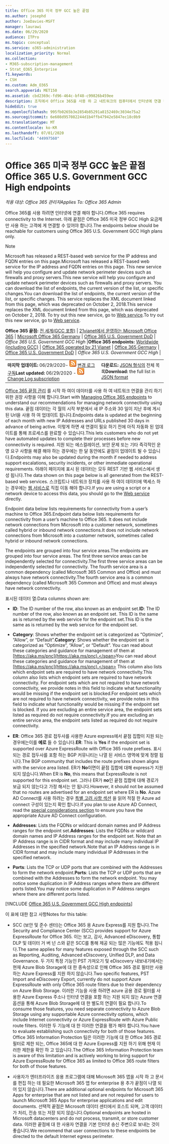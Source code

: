 ```yaml
---
title: Office 365 미국 정부 GCC 높은 끝점
ms.author: josephd
author: JoeDavies-MSFT
manager: laurawi
ms.date: 06/29/2020
audience: ITPro
ms.topic: conceptual
ms.service: o365-administration
localization_priority: Normal
ms.collection:
- M365-subscription-management
- Strat_O365_Enterprise
f1.keywords:
- CSH
ms.custom: Adm_O365
search.appverid: MET150
ms.assetid: cbd2369c-fd96-464c-bf48-c99826b459ee
description: 조직에서 Office 365을 사용 하 고 네트워크의 컴퓨터에서 인터넷에 연결 하지 못하도록 제한 하는 경우 아래에서 아웃 바운드 허용 목록에 포함 해야 하는 끝점 (Fqdn, 포트, Url, IPv4 및 IPv6 주소 범위)을 확인 하 여 컴퓨터에서 Office 365를 정상적으로 사용할 수 있는지 확인 합니다.
hideEdit: true
ms.openlocfilehash: 995fb0265b3e2854b85291a8152469c3034e75a2
ms.sourcegitcommit: 6e608d957082244d1b4ffb47942e5847ec18c0b9
ms.translationtype: MT
ms.contentlocale: ko-KR
ms.lasthandoff: 07/01/2020
ms.locfileid: "44997560"
---
```

# <a name="office-365-us-government-gcc-high-endpoints"></a><span data-ttu-id="fc1d7-103">Office 365 미국 정부 GCC 높은 끝점</span><span class="sxs-lookup"><span data-stu-id="fc1d7-103">Office 365 U.S. Government GCC High endpoints</span></span>

 <span data-ttu-id="fc1d7-104">*적용 대상: Office 365 관리자*</span><span class="sxs-lookup"><span data-stu-id="fc1d7-104">*Applies To: Office 365 Admin*</span></span>

<span data-ttu-id="fc1d7-105">Office 365를 사용 하려면 인터넷에 연결 해야 합니다.</span><span class="sxs-lookup"><span data-stu-id="fc1d7-105">Office 365 requires connectivity to the Internet.</span></span> <span data-ttu-id="fc1d7-106">아래 끝점은 Office 365 미국 정부 GCC High 요금제만 사용 하는 고객에 게 연결할 수 있어야 합니다.</span><span class="sxs-lookup"><span data-stu-id="fc1d7-106">The endpoints below should be reachable for customers using Office 365 U.S. Government GCC High plans only.</span></span>
  
> [!NOTE]
> <span data-ttu-id="fc1d7-107">Microsoft has released a REST-based web service for the IP address and FQDN entries on this page.</span><span class="sxs-lookup"><span data-stu-id="fc1d7-107">Microsoft has released a REST-based web service for the IP address and FQDN entries on this page.</span></span> <span data-ttu-id="fc1d7-108">This new service will help you configure and update network perimeter devices such as firewalls and proxy servers.</span><span class="sxs-lookup"><span data-stu-id="fc1d7-108">This new service will help you configure and update network perimeter devices such as firewalls and proxy servers.</span></span> <span data-ttu-id="fc1d7-109">You can download the list of endpoints, the current version of the list, or specific changes.</span><span class="sxs-lookup"><span data-stu-id="fc1d7-109">You can download the list of endpoints, the current version of the list, or specific changes.</span></span> <span data-ttu-id="fc1d7-110">This service replaces the XML document linked from this page, which was deprecated on October 2, 2018.</span><span class="sxs-lookup"><span data-stu-id="fc1d7-110">This service replaces the XML document linked from this page, which was deprecated on October 2, 2018.</span></span> <span data-ttu-id="fc1d7-111">To try out this new service, go to [Web service](office-365-ip-web-service.md).</span><span class="sxs-lookup"><span data-stu-id="fc1d7-111">To try out this new service, go to [Web service](office-365-ip-web-service.md).</span></span>
  
 <span data-ttu-id="fc1d7-112">**Office 365 끝점:** [전 세계(GCC 포함)](urls-and-ip-address-ranges.md) | [21vianet에서 운영하는 Microsoft Office 365](urls-and-ip-address-ranges-21vianet.md)  | [Microsoft Office 365 Germany](office-365-germany-endpoints.md)   |  [Office 365 U.S. Government DoD](office-365-u-s-government-dod-endpoints.md) | *Office 365 U.S. Government GCC High* |</span><span class="sxs-lookup"><span data-stu-id="fc1d7-112">**Office 365 endpoints:** [Worldwide (including GCC)](urls-and-ip-address-ranges.md) | [Office 365 operated by 21 Vianet](urls-and-ip-address-ranges-21vianet.md)  | [Office 365 Germany](office-365-germany-endpoints.md)  | [Office 365 U.S. Government DoD](office-365-u-s-government-dod-endpoints.md) | *Office 365 U.S. Government GCC High* |</span></span>
  
|||
|:-----|:-----|
|<span data-ttu-id="fc1d7-113">**마지막 업데이트:** 06/29/2020- ![ RSS ](media/5dc6bb29-25db-4f44-9580-77c735492c4b.png) [변경 로그 구독](https://endpoints.office.com/version/USGOVGCCHigh?allversions=true&format=rss&clientrequestid=b10c5ed1-bad1-445f-b386-b919946339a7)</span><span class="sxs-lookup"><span data-stu-id="fc1d7-113">**Last updated:** 06/29/2020 - ![RSS](media/5dc6bb29-25db-4f44-9580-77c735492c4b.png) [Change Log subscription](https://endpoints.office.com/version/USGOVGCCHigh?allversions=true&format=rss&clientrequestid=b10c5ed1-bad1-445f-b386-b919946339a7)</span></span> <br/> |<span data-ttu-id="fc1d7-114">**다운로드:** [JSON 형식의](https://endpoints.office.com/endpoints/USGOVGCCHigh?clientrequestid=b10c5ed1-bad1-445f-b386-b919946339a7) 전체 목록</span><span class="sxs-lookup"><span data-stu-id="fc1d7-114">**Download:** the full list in [JSON format](https://endpoints.office.com/endpoints/USGOVGCCHigh?clientrequestid=b10c5ed1-bad1-445f-b386-b919946339a7)</span></span> <br/> |

 <span data-ttu-id="fc1d7-115">[Office 365 끝점 관리](managing-office-365-endpoints.md) 를 시작 하 여이 데이터를 사용 하 여 네트워크 연결을 관리 하기 위한 권장 사항을 이해 합니다.</span><span class="sxs-lookup"><span data-stu-id="fc1d7-115">Start with [Managing Office 365 endpoints](managing-office-365-endpoints.md) to understand our recommendations for managing network connectivity using this data.</span></span> <span data-ttu-id="fc1d7-116">끝점 데이터는 각 월의 시작 부분에서 새 IP 주소와 30 일이 지난 후에 게시 된 Url을 사용 하 여 업데이트 됩니다.</span><span class="sxs-lookup"><span data-stu-id="fc1d7-116">Endpoints data is updated at the beginning of each month with new IP Addresses and URLs published 30 days in advance of being active.</span></span> <span data-ttu-id="fc1d7-117">이렇게 하면 새 연결이 필요 하기 전에 아직 자동화 된 업데이트를 통해 프로세스를 완료할 수 있습니다.</span><span class="sxs-lookup"><span data-stu-id="fc1d7-117">This lets customers who do not yet have automated updates to complete their processes before new connectivity is required.</span></span> <span data-ttu-id="fc1d7-118">지원 되는 에스컬레이션, 보안 문제 또는 기타 즉각적인 운영 요구 사항을 해결 해야 하는 경우에는 한 달 동안에도 끝점이 업데이트 될 수 있습니다.</span><span class="sxs-lookup"><span data-stu-id="fc1d7-118">Endpoints may also be updated during the month if needed to address support escalations, security incidents, or other immediate operational requirements.</span></span> <span data-ttu-id="fc1d7-119">아래이 페이지에 표시 된 데이터는 모두 REST 기반 웹 서비스에서 생성 됩니다.</span><span class="sxs-lookup"><span data-stu-id="fc1d7-119">The data shown on this page below is all generated from the REST-based web services.</span></span> <span data-ttu-id="fc1d7-120">스크립트나 네트워크 장치를 사용 하 여이 데이터에 액세스 하는 경우에는 [웹 서비스로](office-365-ip-web-service.md) 직접 이동 해야 합니다.</span><span class="sxs-lookup"><span data-stu-id="fc1d7-120">If you are using a script or a network device to access this data, you should go to the [Web service](office-365-ip-web-service.md) directly.</span></span>

<span data-ttu-id="fc1d7-121">Endpoint data below lists requirements for connectivity from a user’s machine to Office 365.</span><span class="sxs-lookup"><span data-stu-id="fc1d7-121">Endpoint data below lists requirements for connectivity from a user’s machine to Office 365.</span></span> <span data-ttu-id="fc1d7-122">It does not include network connections from Microsoft into a customer network, sometimes called hybrid or inbound network connections.</span><span class="sxs-lookup"><span data-stu-id="fc1d7-122">It does not include network connections from Microsoft into a customer network, sometimes called hybrid or inbound network connections.</span></span>

<span data-ttu-id="fc1d7-123">The endpoints are grouped into four service areas.</span><span class="sxs-lookup"><span data-stu-id="fc1d7-123">The endpoints are grouped into four service areas.</span></span> <span data-ttu-id="fc1d7-124">The first three service areas can be independently selected for connectivity.</span><span class="sxs-lookup"><span data-stu-id="fc1d7-124">The first three service areas can be independently selected for connectivity.</span></span> <span data-ttu-id="fc1d7-125">The fourth service area is a common dependency (called Microsoft 365 Common and Office) and must always have network connectivity.</span><span class="sxs-lookup"><span data-stu-id="fc1d7-125">The fourth service area is a common dependency (called Microsoft 365 Common and Office) and must always have network connectivity.</span></span>

<span data-ttu-id="fc1d7-126">표시된 데이터 열:</span><span class="sxs-lookup"><span data-stu-id="fc1d7-126">Data columns shown are:</span></span>

- <span data-ttu-id="fc1d7-127">**ID**: The ID number of the row, also known as an endpoint set.</span><span class="sxs-lookup"><span data-stu-id="fc1d7-127">**ID**: The ID number of the row, also known as an endpoint set.</span></span> <span data-ttu-id="fc1d7-128">This ID is the same as is returned by the web service for the endpoint set.</span><span class="sxs-lookup"><span data-stu-id="fc1d7-128">This ID is the same as is returned by the web service for the endpoint set.</span></span>

- <span data-ttu-id="fc1d7-129">**Category**: Shows whether the endpoint set is categorized as “Optimize”, “Allow”, or “Default”.</span><span class="sxs-lookup"><span data-stu-id="fc1d7-129">**Category**: Shows whether the endpoint set is categorized as “Optimize”, “Allow”, or “Default”.</span></span> <span data-ttu-id="fc1d7-130">You can read about these categories and guidance for management of them at [https://aka.ms/pnc](https://aka.ms/pnc).</span><span class="sxs-lookup"><span data-stu-id="fc1d7-130">You can read about these categories and guidance for management of them at [https://aka.ms/pnc](https://aka.ms/pnc).</span></span> <span data-ttu-id="fc1d7-131">This column also lists which endpoint sets are required to have network connectivity.</span><span class="sxs-lookup"><span data-stu-id="fc1d7-131">This column also lists which endpoint sets are required to have network connectivity.</span></span> <span data-ttu-id="fc1d7-132">For endpoint sets which are not required to have network connectivity, we provide notes in this field to indicate what functionality would be missing if the endpoint set is blocked.</span><span class="sxs-lookup"><span data-stu-id="fc1d7-132">For endpoint sets which are not required to have network connectivity, we provide notes in this field to indicate what functionality would be missing if the endpoint set is blocked.</span></span> <span data-ttu-id="fc1d7-133">If you are excluding an entire service area, the endpoint sets listed as required do not require connectivity.</span><span class="sxs-lookup"><span data-stu-id="fc1d7-133">If you are excluding an entire service area, the endpoint sets listed as required do not require connectivity.</span></span>

- <span data-ttu-id="fc1d7-134">**ER**: Office 365 경로 접두사를 사용한 Azure express에서 끝점 집합이 지원 되는 경우에는이를 **예로** 들 수 있습니다.</span><span class="sxs-lookup"><span data-stu-id="fc1d7-134">**ER**: This is **Yes** if the endpoint set is supported over Azure ExpressRoute with Office 365 route prefixes.</span></span> <span data-ttu-id="fc1d7-135">표시 되는 경로 접두사를 포함 하는 BGP 커뮤니티는 나열 된 서비스 영역에 맞게 정렬 됩니다.</span><span class="sxs-lookup"><span data-stu-id="fc1d7-135">The BGP community that includes the route prefixes shown aligns with the service area listed.</span></span> <span data-ttu-id="fc1d7-136">ER가 **No**이면이 끝점 집합에 대해 express가 지원 되지 않습니다.</span><span class="sxs-lookup"><span data-stu-id="fc1d7-136">When ER is **No**, this means that ExpressRoute is not supported for this endpoint set.</span></span> <span data-ttu-id="fc1d7-137">그러나 ER가 **no**인 끝점 집합에 대해 경로가 보급 되지 않는다고 가정 해서는 안 됩니다.</span><span class="sxs-lookup"><span data-stu-id="fc1d7-137">However, it should not be assumed that no routes are advertised for an endpoint set where ER is **No**.</span></span> <span data-ttu-id="fc1d7-138">Azure AD Connect를 사용 하려는 경우 [특별 고려 사항 섹션](https://docs.microsoft.com/azure/active-directory/hybrid/reference-connect-instances#microsoft-azure-government) 을 읽어 적절 한 Azure ad connect 구성이 있는지 확인 합니다.</span><span class="sxs-lookup"><span data-stu-id="fc1d7-138">If you plan to use Azure AD Connect, read the [special considerations section](https://docs.microsoft.com/azure/active-directory/hybrid/reference-connect-instances#microsoft-azure-government) to ensure you have the appropriate Azure AD Connect configuration.</span></span>

- <span data-ttu-id="fc1d7-139">**Addresses**: Lists the FQDNs or wildcard domain names and IP Address ranges for the endpoint set.</span><span class="sxs-lookup"><span data-stu-id="fc1d7-139">**Addresses**: Lists the FQDNs or wildcard domain names and IP Address ranges for the endpoint set.</span></span> <span data-ttu-id="fc1d7-140">Note that an IP Address range is in CIDR format and may include many individual IP Addresses in the specified network.</span><span class="sxs-lookup"><span data-stu-id="fc1d7-140">Note that an IP Address range is in CIDR format and may include many individual IP Addresses in the specified network.</span></span>
 
- <span data-ttu-id="fc1d7-141">**Ports**: Lists the TCP or UDP ports that are combined with the Addresses to form the network endpoint.</span><span class="sxs-lookup"><span data-stu-id="fc1d7-141">**Ports**: Lists the TCP or UDP ports that are combined with the Addresses to form the network endpoint.</span></span> <span data-ttu-id="fc1d7-142">You may notice some duplication in IP Address ranges where there are different ports listed.</span><span class="sxs-lookup"><span data-stu-id="fc1d7-142">You may notice some duplication in IP Address ranges where there are different ports listed.</span></span>
 
[!INCLUDE [Office 365 U.S. Government GCC High endpoints](./includes/office-365-u.s.-government-gcc-high-endpoints.md)]

<span data-ttu-id="fc1d7-143">이 표에 대한 참고 사항</span><span class="sxs-lookup"><span data-stu-id="fc1d7-143">Notes for this table:</span></span>

- <span data-ttu-id="fc1d7-144">SCC (보안 및 준수 센터)는 Office 365 용 Azure Express를 지원 합니다.</span><span class="sxs-lookup"><span data-stu-id="fc1d7-144">The Security and Compliance Center (SCC) provides support for Azure ExpressRoute for Office 365.</span></span> <span data-ttu-id="fc1d7-145">이는 보고, 감사, Advanced eDiscovery, 통합 DLP 및 데이터 거 버 넌 스와 같은 SCC를 통해 제공 되는 많은 기능에도 적용 됩니다.</span><span class="sxs-lookup"><span data-stu-id="fc1d7-145">The same applies for many features exposed through the SCC such as Reporting, Auditing, Advanced eDiscovery, Unified DLP, and Data Governance.</span></span> <span data-ttu-id="fc1d7-146">두 가지 특정 기능인 PST 가져오기 및 eDiscovery 내보내기에서는 현재 Azure Blob Storage에 대 한 종속성으로 인해 Office 365 경로 필터만 사용 하는 Azure Express를 지원 하지 않습니다.</span><span class="sxs-lookup"><span data-stu-id="fc1d7-146">Two specific features, PST Import and eDiscovery Export, currently do not support Azure ExpressRoute with only Office 365 route filters due to their dependency on Azure Blob Storage.</span></span> <span data-ttu-id="fc1d7-147">이러한 기능을 사용 하려면 azure 공용 경로 필터를 사용한 Azure Express 주소나 인터넷 연결을 포함 하는 지원 되지 않는 Azure 연결 옵션을 통해 Azure Blob Storage에 대 한 별도의 연결이 필요 합니다.</span><span class="sxs-lookup"><span data-stu-id="fc1d7-147">To consume those features, you need separate connectivity to Azure Blob Storage using any supportable Azure connectivity options, which include Internet connectivity or Azure ExpressRoute with Azure Public route filters.</span></span> <span data-ttu-id="fc1d7-148">이러한 두 기능에 대 한 이러한 연결을 평가 해야 합니다.</span><span class="sxs-lookup"><span data-stu-id="fc1d7-148">You have to evaluate establishing such connectivity for both of those features.</span></span> <span data-ttu-id="fc1d7-149">Office 365 Information Protection 팀은 이러한 기능에 대 한 Office 365 경로 필터로 제한 되는, Office 365에 대 한 Azure Express를 지원 하기 위해 현재 이러한 제한을 확인 하 고 있습니다.</span><span class="sxs-lookup"><span data-stu-id="fc1d7-149">The Office 365 Information Protection team is aware of this limitation and is actively working to bring support for Azure ExpressRoute for Office 365 as limited to Office 365 route filters for both of those features.</span></span>

- <span data-ttu-id="fc1d7-150">사용자가 엔터프라이즈 응용 프로그램에 대해 Microsoft 365 앱을 시작 하 고 문서를 편집 하는 데 필요한 Microsoft 365 앱 for enterprise 용 추가 끝점이 나열 되어 있지 않습니다.</span><span class="sxs-lookup"><span data-stu-id="fc1d7-150">There are additional optional endpoints for Microsoft 365 Apps for enterprise that are not listed and are not required for users to launch Microsoft 365 Apps for enterprise applications and edit documents.</span></span> <span data-ttu-id="fc1d7-151">선택적 끝점은 Microsoft 데이터 센터에서 호스트 되며, 고객 데이터가 처리, 전송 또는 저장 되지 않습니다.</span><span class="sxs-lookup"><span data-stu-id="fc1d7-151">Optional endpoints are hosted in Microsoft datacenters and do not process, transmit, or store customer data.</span></span> <span data-ttu-id="fc1d7-152">이러한 끝점에 대 한 사용자 연결을 기본 인터넷 송신 주변으로 보내는 것이 좋습니다.</span><span class="sxs-lookup"><span data-stu-id="fc1d7-152">We recommend that user connections to these endpoints be directed to the default Internet egress perimeter.</span></span>

